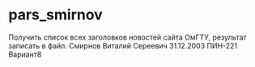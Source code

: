 # pars_smirnov
Получить список всех заголовков новостей сайта ОмГТУ, результат записать в файл.
Смирнов Виталий Сереевич 31.12.2003 ПИН-221
Вариант8
